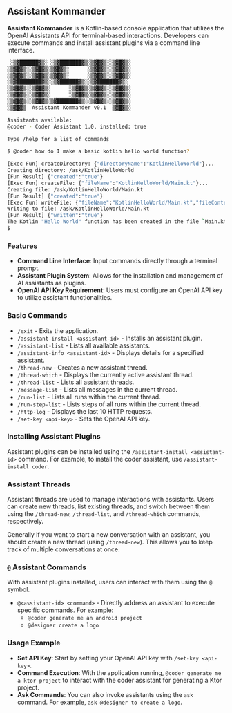 ## Assistant Kommander
**Assistant Kommander** is a Kotlin-based console application that utilizes the OpenAI Assistants API for terminal-based interactions. Developers can execute commands and install assistant plugins via a command line interface.

```bash
 ░▒▓██████▓▒░ ░▒▓███████▓▒░▒▓█▓▒░░▒▓█▓▒░ 
░▒▓█▓▒░░▒▓█▓▒░▒▓█▓▒░      ░▒▓█▓▒░░▒▓█▓▒░ 
░▒▓█▓▒░░▒▓█▓▒░▒▓█▓▒░      ░▒▓█▓▒░░▒▓█▓▒░ 
░▒▓████████▓▒░░▒▓██████▓▒░░▒▓███████▓▒░  
░▒▓█▓▒░░▒▓█▓▒░      ░▒▓█▓▒░▒▓█▓▒░░▒▓█▓▒░ 
░▒▓█▓▒░░▒▓█▓▒░      ░▒▓█▓▒░▒▓█▓▒░░▒▓█▓▒░ 
░▒▓█▓▒░░▒▓█▓▒░▒▓███████▓▒░░▒▓█▓▒░░▒▓█▓▒░             
░▒▓█▓▒  Assistant Kommander v0.1  ▒▓█▓▒░

Assistants available:
@coder - Coder Assistant 1.0, installed: true

Type /help for a list of commands

$ @coder how do I make a basic kotlin hello world function?

[Exec Fun] createDirectory: {"directoryName":"KotlinHelloWorld"}...
Creating directory: /ask/KotlinHelloWorld
[Fun Result] {"created":"true"}
[Exec Fun] createFile: {"fileName":"KotlinHelloWorld/Main.kt"}...
Creating file: /ask/KotlinHelloWorld/Main.kt
[Fun Result] {"created":"true"}
[Exec Fun] writeFile: {"fileName":"KotlinHelloWorld/Main.kt","fileContents":"fun main() {\n    println(\"Hello, World!\")\n}"}...
Writing to file: /ask/KotlinHelloWorld/Main.kt
[Fun Result] {"written":"true"}
The Kotlin "Hello World" function has been created in the file `Main.kt` within the `KotlinHelloWorld` project.
$ 
```

### Features
- **Command Line Interface**: Input commands directly through a terminal prompt.
- **Assistant Plugin System**: Allows for the installation and management of AI assistants as plugins.
- **OpenAI API Key Requirement**: Users must configure an OpenAI API key to utilize assistant functionalities.

### Basic Commands
- `/exit` - Exits the application.
- `/assistant-install <assistant-id>` - Installs an assistant plugin.
- `/assistant-list` - Lists all available assistants.
- `/assistant-info <assistant-id>` - Displays details for a specified assistant.
- `/thread-new` - Creates a new assistant thread.
- `/thread-which` - Displays the currently active assistant thread.
- `/thread-list` - Lists all assistant threads.
- `/message-list` - Lists all messages in the current thread.
- `/run-list` - Lists all runs within the current thread.
- `/run-step-list` - Lists steps of all runs within the current thread.
- `/http-log` - Displays the last 10 HTTP requests.
- `/set-key <api-key>` - Sets the OpenAI API key.

### Installing Assistant Plugins
Assistant plugins can be installed using the `/assistant-install <assistant-id>` command. For example, to install the coder assistant, use `/assistant-install coder`.

### Assistant Threads
Assistant threads are used to manage interactions with assistants. Users can create new threads, list existing threads, and switch between them using the `/thread-new`, `/thread-list`, and `/thread-which` commands, respectively.

Generally if you want to start a new conversation with an assistant, you should create a new thread (using `/thread-new`). This allows you to keep track of multiple conversations at once.

### `@` Assistant Commands
With assistant plugins installed, users can interact with them using the `@` symbol.

- `@<assistant-id> <command>` - Directly address an assistant to execute specific commands. For example:
    - `@coder generate me an android project`
    - `@designer create a logo`

### Usage Example
- **Set API Key**: Start by setting your OpenAI API key with `/set-key <api-key>`.
- **Command Execution**: With the application running, `@coder generate me a ktor project` to interact with the coder assistant for generating a Ktor project.
- **Ask Commands**: You can also invoke assistants using the `ask` command. For example, `ask @designer to create a logo`.
